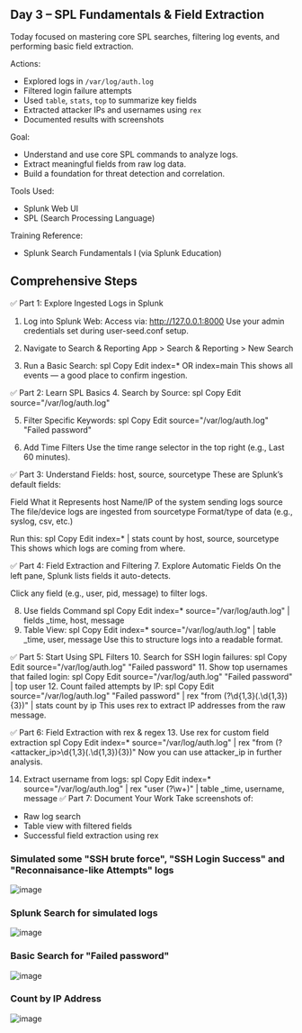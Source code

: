 ## Day 3 – SPL Fundamentals & Field Extraction

Today focused on mastering core SPL searches, filtering log events, and performing basic field extraction.

Actions:
- Explored logs in `/var/log/auth.log`
- Filtered login failure attempts
- Used `table`, `stats`, `top` to summarize key fields
- Extracted attacker IPs and usernames using `rex`
- Documented results with screenshots

Goal:
- Understand and use core SPL commands to analyze logs.
- Extract meaningful fields from raw log data.
- Build a foundation for threat detection and correlation.

Tools Used:
- Splunk Web UI
- SPL (Search Processing Language)

Training Reference:
- Splunk Search Fundamentals I (via Splunk Education)

## Comprehensive Steps

✅ Part 1: Explore Ingested Logs in Splunk
1. Log into Splunk Web:
Access via: http://127.0.0.1:8000
Use your admin credentials set during user-seed.conf setup.

2. Navigate to Search & Reporting
App > Search & Reporting > New Search

3. Run a Basic Search:
spl
Copy
Edit
index=* OR index=main
This shows all events — a good place to confirm ingestion.

✅ Part 2: Learn SPL Basics
4. Search by Source:
spl
Copy
Edit
source="/var/log/auth.log"

5. Filter Specific Keywords:
spl
Copy
Edit
source="/var/log/auth.log" "Failed password"

6. Add Time Filters
Use the time range selector in the top right (e.g., Last 60 minutes).

✅ Part 3: Understand Fields: host, source, sourcetype
These are Splunk’s default fields:

Field	What it Represents
host	Name/IP of the system sending logs
source	The file/device logs are ingested from
sourcetype	Format/type of data (e.g., syslog, csv, etc.)

Run this:
spl
Copy
Edit
index=* | stats count by host, source, sourcetype
This shows which logs are coming from where.

✅ Part 4: Field Extraction and Filtering
7. Explore Automatic Fields
On the left pane, Splunk lists fields it auto-detects.

Click any field (e.g., user, pid, message) to filter logs.

8. Use fields Command
spl
Copy
Edit
index=* source="/var/log/auth.log" | fields _time, host, message
9. Table View:
spl
Copy
Edit
index=* source="/var/log/auth.log" | table _time, user, message
Use this to structure logs into a readable format.

✅ Part 5: Start Using SPL Filters
10. Search for SSH login failures:
spl
Copy
Edit
source="/var/log/auth.log" "Failed password"
11. Show top usernames that failed login:
spl
Copy
Edit
source="/var/log/auth.log" "Failed password" | top user
12. Count failed attempts by IP:
spl
Copy
Edit
source="/var/log/auth.log" "Failed password" | rex "from (?<ip>\d{1,3}(\.\d{1,3}){3})" | stats count by ip
This uses rex to extract IP addresses from the raw message.

✅ Part 6: Field Extraction with rex & regex
13. Use rex for custom field extraction
spl
Copy
Edit
index=* source="/var/log/auth.log" | rex "from (?<attacker_ip>\d{1,3}(\.\d{1,3}){3})"
Now you can use attacker_ip in further analysis.

14. Extract username from logs:
spl
Copy
Edit
index=* source="/var/log/auth.log" | rex "user (?<username>\w+)" | table _time, username, message
✅ Part 7: Document Your Work
Take screenshots of:
- Raw log search
- Table view with filtered fields
- Successful field extraction using rex

### Simulated some "SSH brute force", "SSH Login Success" and "Reconnaisance-like Attempts" logs ###
![image](https://github.com/user-attachments/assets/6e8e9c54-1331-4960-aabe-380c4a9c939e)
### Splunk Search for simulated logs
![image](https://github.com/user-attachments/assets/044ecee6-7bcf-4e90-9af5-41b205a7d5eb)
### Basic Search for "Failed password"
![image](https://github.com/user-attachments/assets/92053250-7353-40a3-997e-4db32dd9d4e8)
### Count by IP Address
![image](https://github.com/user-attachments/assets/92771e2a-b6ad-4e4b-880e-8b272bd0973b)







